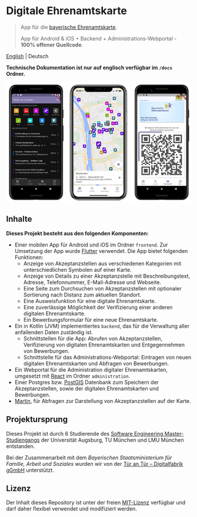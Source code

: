 # Digitale Ehrenamtskarte

> App für die [bayerische Ehrenamtskarte](https://www.lbe.bayern.de/engagement-anerkennen/ehrenamtskarte/index.php).
>
> App für Android & iOS + Backend + Administrations-Webportal - **100% offener Quellcode**.

[English](../../README.md) | Deutsch

**Technische Dokumentation ist nur auf englisch verfügbar im `/docs` Ordner.**

![Drei Screenshots von der App mit Karte, Suchfunktion und Ausweisfunktion.](../img/phones1.png)

## Inhalte

**Dieses Projekt besteht aus den folgenden Komponenten:**

- Einer mobilen App für Android und iOS im Ordner `frontend`. Zur Umsetzung der App wurde [Flutter](https://flutter.dev/) verwendet.
  Die App bietet folgenden Funktionen:
    - Anzeige von Akzeptanzstellen aus verschiedenen Kategorien mit unterschiedlichen Symbolen auf einer Karte.
    - Anzeige von Details zu einer Akzeptanzstelle mit Beschreibungstext, Adresse, Telefonnummer, E-Mail-Adresse und Webseite.
    - Eine Seite zum Durchsuchen von Akzeptanzstellen mit optionaler Sortierung nach Distanz zum aktuellen Standort.
    - Eine Ausweisfunktion für eine digitale Ehrenamtskarte.
    - Eine zuverlässige Möglichkeit der Verifizierung einer anderen digitalen Ehrenamtskarte.
    - Ein Bewerbungsformular für eine neue Ehrenamtskarte.
- Ein in Kotlin (JVM) implementiertes `backend`, das für die Verwaltung aller anfallenden Daten zuständig ist.
    - Schnittstellen für die App: Abrufen von Akzeptanzstellen, Verifizierung von digitalen Ehrenamtskarten und Entgegennehmen von Bewerbungen.
    - Schnittstelle für das Administrations-Webportal: Eintragen von neuen digitalen Ehrenamtskarten und Abfragen von Bewerbungen.
- Ein Webportal für die Administration digitaler Ehrenamtskarten, umgesetzt mit [React](https://reactjs.org/) im Ordner `administration`.
- Einer Postgres bzw. [PostGIS](https://postgis.net/) Datenbank zum Speichern der Akzeptanzstellen, sowie der digitalen Ehrenamtskarten und Bewerbungen.
- [Martin](https://github.com/urbica/martin), für Abfragen zur Darstellung von Akzeptanzstellen auf der Karte.

## Projektursprung

Dieses Projekt ist durch 6 Studierende des [Software Engineering Master-Studiengangs](https://elite-se.informatik.uni-augsburg.de/) der Universität Augsburg, 
TU München und LMU München entstanden.

Bei der Zusammenarbeit mit dem _Bayerischen Staatsministerium für Familie, Arbeit und Soziales_ wurden wir von
der [Tür an Tür – Digitalfabrik gGmbH](https://tuerantuer.de/digitalfabrik/) unterstützt.

## Lizenz

Der Inhalt dieses Repository ist unter der freien [MIT-Lizenz](../../LICENSE) verfügbar und darf daher flexibel verwendet und modifiziert werden.